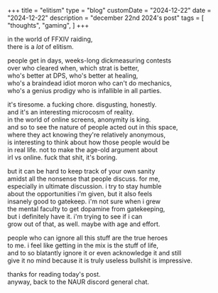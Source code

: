 +++
title = "elitism"
type = "blog"
customDate = "2024-12-22"
date = "2024-12-22"
description = "december 22nd 2024's post"
tags = [
    "thoughts",
    "gaming",
]
+++

in the world of FFXIV raiding,\
there is a *lot* of elitism.

people get in days, weeks-long dickmeasuring contests\
over who cleared when, which strat is better,\
who's better at DPS, who's better at healing,\
who's a braindead idiot moron who can't do mechanics,\
who's a genius prodigy who is infallible in all parties.

it's tiresome. a fucking chore. disgusting, honestly.\
and it's an interesting microcosm of reality.\
in the world of online screens, anonymity is king.\
and so to see the nature of people acted out in this space,\
where they act knowing they're relatively anonymous,\
is interesting to think about how those people would be\
in real life. not to make the age-old argument about\
irl vs online. fuck that shit, it's boring.

but it can be hard to keep track of your own sanity\
amidst all the nonsense that people discuss. for me,\
especially in ultimate discussion. i try to stay humble\
about the opportunities i'm given, but it also feels\
insanely good to gatekeep. i'm not sure when i grew\
the mental faculty to get dopamine from gatekeeping,\
but i definitely have it. i'm trying to see if i can\
grow out of that, as well. maybe with age and effort.

people who can ignore all this stuff are the true heroes\
to me. i feel like getting in the mix is the stuff of life,\
and to so blatantly ignore it or even acknowledge it and still\
give it no mind because it is truly useless bullshit is impressive.

thanks for reading today's post.\
anyway, back to the NAUR discord general chat.